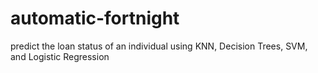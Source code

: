 # automatic-fortnight
predict the loan status of an individual using KNN, Decision Trees, SVM, and Logistic Regression
